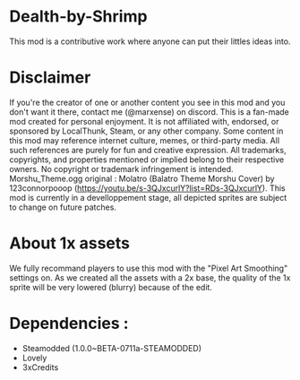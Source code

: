 # Dealth-by-Shrimp
This mod is a contributive work where anyone can put their littles ideas into.
# Disclaimer
If you're the creator of one or another content you see in this mod and you don't want it there, contact me (@marxense) on discord.
This is a fan-made mod created for personal enjoyment.
It is not affiliated with, endorsed, or sponsored by LocalThunk, Steam, or any other company.
Some content in this mod may reference internet culture, memes, or third-party media. All such references are purely for fun and creative expression.
All trademarks, copyrights, and properties mentioned or implied belong to their respective owners. No copyright or trademark infringement is intended.
Morshu_Theme.ogg original :  Molatro (Balatro Theme Morshu Cover) by 123connorpooop (https://youtu.be/s-3QJxcurlY?list=RDs-3QJxcurlY). This mod is currently in a develloppement stage, all depicted sprites are subject to change on future patches.
# About 1x assets
We fully recommand players to use this mod with the "Pixel Art Smoothing" settings on. As we created all the assets with a 2x base, the quality of the 1x sprite will be very lowered (blurry) because of the edit.
# Dependencies :
-  Steamodded (1.0.0~BETA-0711a-STEAMODDED)
-  Lovely
-  3xCredits